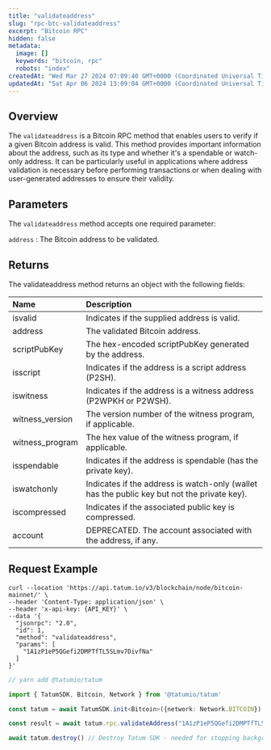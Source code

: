 ```yaml
---
title: "validateaddress"
slug: "rpc-btc-validateaddress"
excerpt: "Bitcoin RPC"
hidden: false
metadata: 
  image: []
  keywords: "bitcoin, rpc"
  robots: "index"
createdAt: "Wed Mar 27 2024 07:09:40 GMT+0000 (Coordinated Universal Time)"
updatedAt: "Sat Apr 06 2024 13:09:04 GMT+0000 (Coordinated Universal Time)"
---
```

## Overview

The `validateaddress` is a Bitcoin RPC method that enables users to verify if a given Bitcoin address is valid. This method provides important information about the address, such as its type and whether it's a spendable or watch-only address. It can be particularly useful in applications where address validation is necessary before performing transactions or when dealing with user-generated addresses to ensure their validity.

## Parameters

The `validateaddress` method accepts one required parameter:

`address` : The Bitcoin address to be validated.

## Returns

The validateaddress method returns an object with the following fields:

| Name            | Description                                                                                 |
| :-------------- | :------------------------------------------------------------------------------------------ |
| isvalid         | Indicates if the supplied address is valid.                                                 |
| address         | The validated Bitcoin address.                                                              |
| scriptPubKey    | The hex-encoded scriptPubKey generated by the address.                                      |
| isscript        | Indicates if the address is a script address (P2SH).                                        |
| iswitness       | Indicates if the address is a witness address (P2WPKH or P2WSH).                            |
| witness_version | The version number of the witness program, if applicable.                                   |
| witness_program | The hex value of the witness program, if applicable.                                        |
| isspendable     | Indicates if the address is spendable (has the private key).                                |
| iswatchonly     | Indicates if the address is watch-only (wallet has the public key but not the private key). |
| iscompressed    | Indicates if the associated public key is compressed.                                       |
| account         | DEPRECATED. The account associated with the address, if any.                                |

## Request Example

```curl cURL
curl --location 'https://api.tatum.io/v3/blockchain/node/bitcoin-mainnet/' \
--header 'Content-Type: application/json' \
--header 'x-api-key: {API_KEY}' \
--data '{
  "jsonrpc": "2.0",
  "id": 1,
  "method": "validateaddress",
  "params": [
    "1A1zP1eP5QGefi2DMPTfTL5SLmv7DivfNa"
  ]
}'
```
```typescript JS SDK
// yarn add @tatumio/tatum

import { TatumSDK, Bitcoin, Network } from '@tatumio/tatum'

const tatum = await TatumSDK.init<Bitcoin>({network: Network.BITCOIN})

const result = await tatum.rpc.validateAddress("1A1zP1eP5QGefi2DMPTfTL5SLmv7DivfNa")

await tatum.destroy() // Destroy Tatum SDK - needed for stopping background jobs
```
